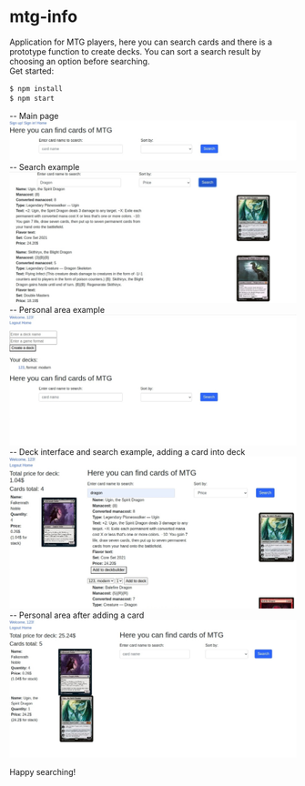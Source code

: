 # mtg-info
Application for MTG players, here you can search cards and there is a prototype function to create decks.
You can sort a search result by choosing an option before searching.
<br>
Get started:
```sh
$ npm install 
$ npm start 
```
-- Main page
![main](https://github.com/Firajest/mtg-info/blob/master/readme-assets/1.jpg)
<br>
-- Search example
![main](https://github.com/Firajest/mtg-info/blob/master/readme-assets/2.jpg)
<br>
-- Personal area example
![main](https://github.com/Firajest/mtg-info/blob/master/readme-assets/3.jpg)
<br>
-- Deck interface and search example, adding a card into deck
![main](https://github.com/Firajest/mtg-info/blob/master/readme-assets/4.jpg)
<br>
-- Personal area after adding a card
![main](https://github.com/Firajest/mtg-info/blob/master/readme-assets/5.jpg)

Happy searching!
